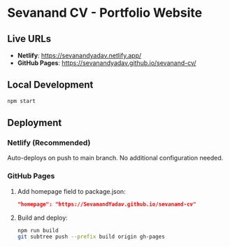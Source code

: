 # Sevanand CV - Portfolio Website

## Live URLs
- **Netlify**: https://sevanandyadav.netlify.app/
- **GitHub Pages**: https://sevanandyadav.github.io/sevanand-cv/

## Local Development
```bash
npm start
```

## Deployment

### Netlify (Recommended)
Auto-deploys on push to main branch. No additional configuration needed.

### GitHub Pages
1. Add homepage field to package.json:
   ```json
   "homepage": "https://SevanandYadav.github.io/sevanand-cv"
   ```
2. Build and deploy:
   ```bash
   npm run build
   git subtree push --prefix build origin gh-pages
   ```

